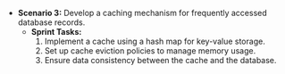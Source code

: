 - **Scenario 3:** Develop a caching mechanism for frequently accessed database records.
   - **Sprint Tasks:**
     1. Implement a cache using a hash map for key-value storage.
     2. Set up cache eviction policies to manage memory usage.
     3. Ensure data consistency between the cache and the database.